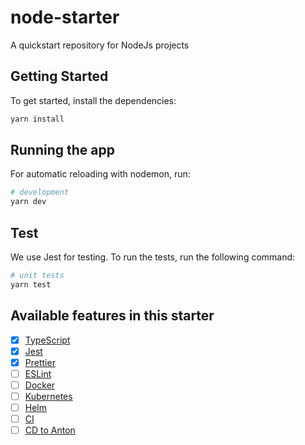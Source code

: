 # node-starter

A quickstart repository for NodeJs projects

## Getting Started

To get started, install the dependencies:

```bash
yarn install
```

## Running the app

For automatic reloading with nodemon, run:

```bash
# development
yarn dev
```

## Test

We use Jest for testing. To run the tests, run the following command:

```bash
# unit tests
yarn test
```


## Available features in this starter

- [x] [TypeScript](https://www.typescriptlang.org/)
- [x] [Jest](https://jestjs.io/)
- [X] [Prettier](https://prettier.io/)
- [ ] [ESLint](https://eslint.org/)
- [ ] [Docker](https://www.docker.com/)
- [ ] [Kubernetes](https://kubernetes.io/)
- [ ] [Helm](https://helm.sh/)
- [ ] [CI](https://en.wikipedia.org/wiki/Continuous_integration)
- [ ] [CD to Anton](https://en.wikipedia.org/wiki/Continuous_delivery)
